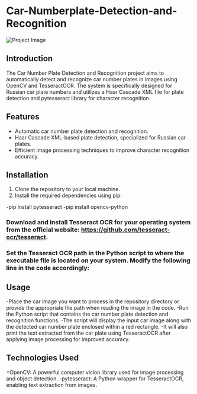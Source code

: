# Car-Numberplate-Detection-and-Recognition

![Project Image]([path/to/project-image.png](https://github.com/nakul-jain14/Car-Numberplate-Detection-and-Recognition/blob/main/car_image.png))


## Introduction
The Car Number Plate Detection and Recognition project aims to automatically detect and recognize car number plates in images using OpenCV and TesseractOCR. The system is specifically designed for Russian car plate numbers and utilizes a Haar Cascade XML file for plate detection and pytesseract library for character recognition.

## Features
- Automatic car number plate detection and recognition.
- Haar Cascade XML-based plate detection, specialized for Russian car plates.
- Efficient image processing techniques to improve character recognition accuracy.

## Installation
1. Clone the repository to your local machine.
2. Install the required dependencies using pip:

-pip install pytesseract
-pip install opencv-python

### Download and install Tesseract OCR for your operating system from the official website: https://github.com/tesseract-ocr/tesseract.
### Set the Tesseract OCR path in the Python script to where the executable file is located on your system. Modify the following line in the code accordingly:

## Usage
-Place the car image you want to process in the repository directory or provide the appropriate file path when reading the image in the code.
-Run the Python script that contains the car number plate detection and recognition functions.
-The script will display the input car image along with the detected car number plate enclosed within a red rectangle.
-It will also print the text extracted from the car plate using TesseractOCR after applying image processing for improved accuracy.

## Technologies Used
=OpenCV: A powerful computer vision library used for image processing and object detection.
-pytesseract: A Python wrapper for TesseractOCR, enabling text extraction from images.


